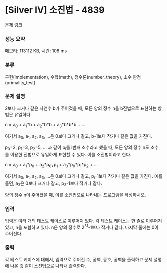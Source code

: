 # [Silver IV] 소진법 - 4839 

[문제 링크](https://www.acmicpc.net/problem/4839) 

### 성능 요약

메모리: 113112 KB, 시간: 108 ms

### 분류

구현(implementation), 수학(math), 정수론(number_theory), 소수 판정(primality_test)

### 문제 설명

<p>2보다 크거나 같은 자연수 b가 주어졌을 때, 모든 양의 정수 n을 b진법으로 표현하는 방법은 유일하다.</p>

<p>n = a<sub>0</sub> + a<sub>1</sub>*b + a<sub>2</sub>*b*b + a<sub>3</sub>*b*b*b + ...</p>

<p>여기서 a<sub>0</sub>, a<sub>1</sub>, a<sub>2</sub>, a<sub>3</sub>, ...은 0보다 크거나 같고, b-1보다 작거나 같은 값을 가진다.</p>

<p>p<sub>0</sub>=2, p<sub>1</sub>=3, p<sub>2</sub>=5, ... 과 같이 p<sub>i</sub>를 i번째 소수라고 했을 때, 모든 양의 정수 n도 소수를 이용한 진법으로 유일하게 표현할 수 있다. 이를 소진법이라고 한다.</p>

<p>n = a<sub>0</sub> + a<sub>1</sub>*p<sub>0</sub> + a<sub>2</sub>*p<sub>0*</sub>p<sub>1</sub> + a<sub>3</sub>*p<sub>0</sub>*p<sub>1</sub>*p<sub>2</sub> + ...</p>

<p>여기서 a<sub>0</sub>, a<sub>1</sub>, a<sub>2</sub>, a<sub>3</sub>, ...은 0보다 크거나 같고, p<sub>i</sub>-1보다 작거나 같은 값을 가진다. 예를 들면, a<sub>3</sub>은 0보다 크거나 같고, p<sub>3</sub>-1보다 작거나 같다.</p>

<p>양의 정수 n이 주어졌을 때, 이를 소진법으로 나타내는 프로그램을 작성하시오.</p>

### 입력 

 <p>입력은 여러 개의 테스트 케이스로 이루어져 있다. 각 테스트 케이스는 한 줄로 이루어져 있고, n을 포함하고 있다. n은 양의 정수로 2<sup>31</sup>-1보다 작거나 같다. 마지막 줄에는 0이 주어진다.</p>

### 출력 

 <p>각 테스트 케이스에 대해서, 입력으로 주어진 수, 공백, 등호, 공백을 출력하고 문제 설명에 나온 것 같이 소진법으로 나타내 출력한다.</p>

